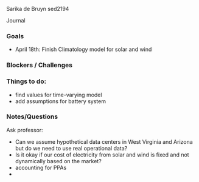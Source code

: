 Sarika de Bruyn sed2194

Journal

### Goals
- April 18th: Finish Climatology model for solar and wind

### Blockers / Challenges

### Things to do:
- find values for time-varying model
- add assumptions for battery system

### Notes/Questions
Ask professor: 
- Can we assume hypothetical data centers in West Virginia and Arizona but do we need to use real operational data?
- Is it okay if our cost of electricity from solar and wind is fixed and not dynamically based on the market?
- accounting for PPAs
- 


